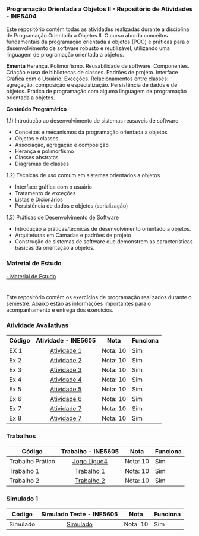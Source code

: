 ### Programação Orientada a Objetos II - Repositório de Atividades - INE5404

Este repositório contém todas as atividades realizadas durante a disciplina de Programação Orientada a Objetos II. O curso aborda conceitos fundamentais da programação orientada a objetos (POO) e práticas para o desenvolvimento de software robusto e reutilizável, utilizando uma linguagem de programação orientada a objetos.

<b> Ementa </b>
Herança. Polimorfismo. Reusabilidade de software. Componentes. Criação e uso de bibliotecas de classes. Padrões de projeto. Interface Gráfica com o Usuário. Exceções. Relacionamentos entre classes: agregação, composição e especialização. Persistência de dados e de objetos. Prática de programação com alguma linguagem
de programação orientada a objetos.

<b> Conteúdo Programático </b>

1.1) Introdução ao desenvolvimento de sistemas reusaveis de software 

- Conceitos e mecanismos da programação orientada a objetos 
- Objetos e classes
- Associação, agregação e composição
- Herança e polimorfismo
- Classes abstratas
- Diagramas de classes

1.2) Técnicas de uso comum em sistemas orientados a objetos 

- Interface gráfica com o usuário
- Tratamento de exceções
- Listas e Dicionários
- Persistência de dados e objetos (serialização)

1.3) Práticas de Desenvolvimento de Software 

- Introdução a práticas/técnicas de desenvolvimento orientado a objetos.
- Arquiteturas em Camadas e padrões de projeto
- Construção de sistemas de software que demonstrem as características básicas da orientação a objetos.



### Material de Estudo 
[-  Material de Estudo](https://github.com/pamelamontteiro/UFSC/tree/main/INE5404/Material%20de%20Estudo)

#

Este repositório contém os exercícios de programação realizados durante o semestre. Abaixo estão as informações importantes para o acompanhamento e entrega dos exercícios.


### Atividade Avaliativas
| Código  | Atividade - INE5605      | Nota | Funciona|
| ------  | :-----------------------: | ---- | ------- |
| EX 1    | [Atividade 1 ](https://github.com/pamelamontteiro/UFSC/tree/main/INE5404/Atividade%201) | Nota: 10 | Sim |
| Ex 2    | [Atividade 2 ](https://github.com/pamelamontteiro/UFSC/tree/main/INE5404/Atividade%202) | Nota: 10 | Sim |
| Ex 3   | [Atividade 3 ](https://github.com/pamelamontteiro/UFSC/tree/main/INE5404/Atividade%203) | Nota: 10 | Sim |
| Ex 4   | [Atividade 4 ](https://github.com/pamelamontteiro/UFSC/tree/main/INE5404/Atividade%204) | Nota: 10 | Sim |
| Ex 5   | [Atividade 5 ](https://github.com/pamelamontteiro/UFSC/tree/main/INE5404/Atividade%205) | Nota: 10 | Sim |
| Ex 6   | [Atividade 6 ](https://github.com/pamelamontteiro/UFSC/tree/main/INE5404/Atividade%206) | Nota: 10 | Sim |
| Ex 7   | [Atividade 7 ](https://github.com/pamelamontteiro/UFSC/tree/main/INE5404/Atividade%207) | Nota: 10 | Sim |
| Ex 8   | [Atividade 7 ](https://github.com/pamelamontteiro/UFSC/tree/main/INE5404/Atividade%208) | Nota: 10 | Sim |


### Trabalhos
| Código  | Trabalho - INE5605      | Nota | Funciona|
| ------  | :-----------------------: | ---- | ------- |
| Trabalho Prático  | [Jogo Ligue4 ](https://github.com/pamelamontteiro/Jogo_Ligue4) | Nota: 10 | Sim |
| Trabalho 1    | [Trabalho 1 ](https://github.com/pamelamontteiro/sistema-adocao-DSO1) | Nota: 10 | Sim |
| Trabalho 2    | [Trabalho 2 ](https://github.com/pamelamontteiro/AdocaoPetsPOO) | Nota: 10 | Sim |

### Simulado 1
| Código  | Simulado Teste - INE5605      | Nota | Funciona|
| ------  | :-----------------------: | ---- | ------- |
| Simulado    | [Simulado ](https://github.com/pamelamontteiro/UFSC/tree/main/INE5404/Simulado%201) | Nota: 10 | Sim |
